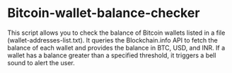 # Bitcoin-wallet-balance-checker
This script allows you to check the balance of Bitcoin wallets listed in a file (wallet-addresses-list.txt). It queries the Blockchain.info API to fetch the balance of each wallet and provides the balance in BTC, USD, and INR. If a wallet has a balance greater than a specified threshold, it triggers a bell sound to alert the user.
